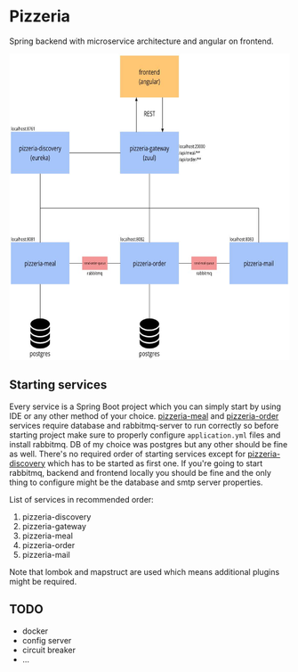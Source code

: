 # Pizzeria

Spring backend with microservice architecture and angular on frontend.

<p align="center">
  <img src="https://github.com/Patryk-F/Pizzeria/blob/master/docs/arch.jpg" height="550" width="700">
</p>

## Starting services

Every service is a Spring Boot project which you can simply start by using IDE or any other method of your choice. 
[pizzeria-meal](https://github.com/Patryk-F/Pizzeria/tree/master/pizzeria-meal) and [pizzeria-order](https://github.com/Patryk-F/Pizzeria/tree/master/pizzeria-order) 
services require database and rabbitmq-server to run correctly so before starting project make sure to properly configure `application.yml` files and install rabbitmq. 
DB of my choice was postgres but any other should be fine as well. There's no required order of starting services except for
[pizzeria-discovery](https://github.com/Patryk-F/Pizzeria/tree/master/pizzeria-discovery) which has to be started as first one.
If you're going to start rabbitmq, backend and frontend locally you should be fine and the only thing to configure might be the database and smtp server properties.

List of services in recommended order:
1. pizzeria-discovery
2. pizzeria-gateway
3. pizzeria-meal
4. pizzeria-order
5. pizzeria-mail

Note that lombok and mapstruct are used which means additional plugins might be required. 

## TODO
- docker
- config server
- circuit breaker
- ...
